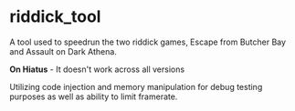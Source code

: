 # riddick_tool
A tool used to speedrun the two riddick games, Escape from Butcher Bay and Assault on Dark Athena.

**On Hiatus** - It doesn't work across all versions

Utilizing code injection and memory manipulation for debug testing purposes as well as ability to limit framerate.
